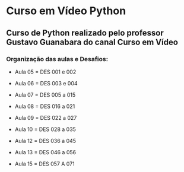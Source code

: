 # Curso em Vídeo Python
## Curso de Python realizado pelo professor Gustavo Guanabara do canal Curso em Vídeo

### Organização das aulas e Desafios:

- Aula 05 = DES 001 e 002 

- Aula 06 = DES 003 e 004

- Aula 07 = DES 005 a 015

- Aula 08 = DES 016 a 021

- Aula 09 = DES 022 a 027

- Aula 10 = DES 028 a 035

- Aula 12 = DES 036 a 045

- Aula 13 = DES 046 a 056

- Aula 15 = DES 057 A 071